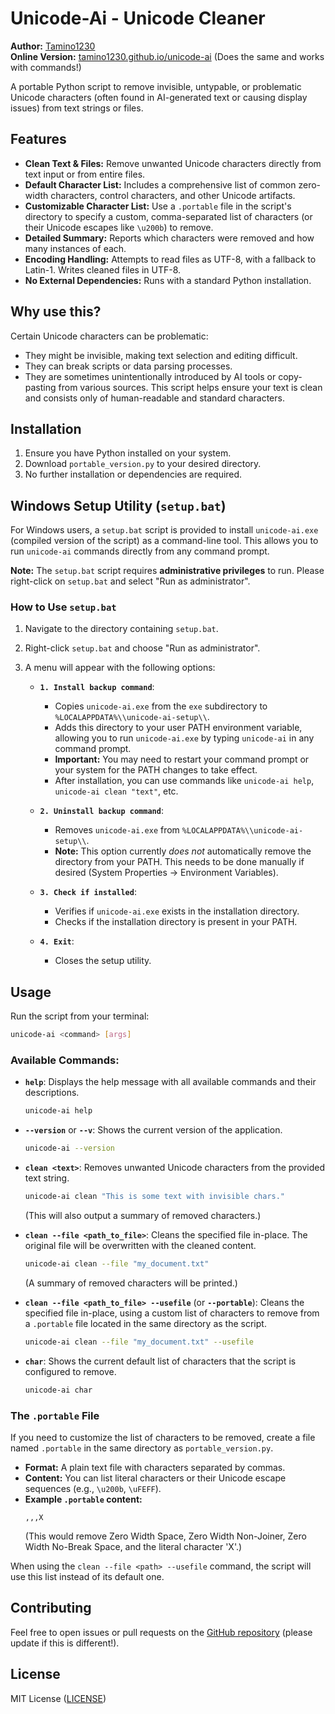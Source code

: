 # Unicode-Ai - Unicode Cleaner

**Author:** [Tamino1230](https://github.com/Tamino1230)  
**Online Version:** [tamino1230.github.io/unicode-ai](https://tamino1230.github.io/unicode-ai) (Does the same and works with commands!)

A portable Python script to remove invisible, untypable, or problematic Unicode characters (often found in AI-generated text or causing display issues) from text strings or files.

## Features

*   **Clean Text & Files:** Remove unwanted Unicode characters directly from text input or from entire files.
*   **Default Character List:** Includes a comprehensive list of common zero-width characters, control characters, and other Unicode artifacts.
*   **Customizable Character List:** Use a `.portable` file in the script's directory to specify a custom, comma-separated list of characters (or their Unicode escapes like `\u200b`) to remove.
*   **Detailed Summary:** Reports which characters were removed and how many instances of each.
*   **Encoding Handling:** Attempts to read files as UTF-8, with a fallback to Latin-1. Writes cleaned files in UTF-8.
*   **No External Dependencies:** Runs with a standard Python installation.

## Why use this?

Certain Unicode characters can be problematic:
*   They might be invisible, making text selection and editing difficult.
*   They can break scripts or data parsing processes.
*   They are sometimes unintentionally introduced by AI tools or copy-pasting from various sources.
This script helps ensure your text is clean and consists only of human-readable and standard characters.

## Installation

1.  Ensure you have Python installed on your system.
2.  Download `portable_version.py` to your desired directory.
3.  No further installation or dependencies are required.

## Windows Setup Utility (`setup.bat`)

For Windows users, a `setup.bat` script is provided to install `unicode-ai.exe` (compiled version of the script) as a command-line tool. This allows you to run `unicode-ai` commands directly from any command prompt.

**Note:** The `setup.bat` script requires **administrative privileges** to run. Please right-click on `setup.bat` and select "Run as administrator".

### How to Use `setup.bat`

1.  Navigate to the directory containing `setup.bat`.
2.  Right-click `setup.bat` and choose "Run as administrator".
3.  A menu will appear with the following options:

    *   **`1. Install backup command`**:
        *   Copies `unicode-ai.exe` from the `exe` subdirectory to `%LOCALAPPDATA%\\unicode-ai-setup\\`.
        *   Adds this directory to your user PATH environment variable, allowing you to run `unicode-ai.exe` by typing `unicode-ai` in any command prompt.
        *   **Important:** You may need to restart your command prompt or your system for the PATH changes to take effect.
        *   After installation, you can use commands like `unicode-ai help`, `unicode-ai clean "text"`, etc.

    *   **`2. Uninstall backup command`**:
        *   Removes `unicode-ai.exe` from `%LOCALAPPDATA%\\unicode-ai-setup\\`.
        *   **Note:** This option currently *does not* automatically remove the directory from your PATH. This needs to be done manually if desired (System Properties -> Environment Variables).

    *   **`3. Check if installed`**:
        *   Verifies if `unicode-ai.exe` exists in the installation directory.
        *   Checks if the installation directory is present in your PATH.

    *   **`4. Exit`**:
        *   Closes the setup utility.

## Usage

Run the script from your terminal:

```bash
unicode-ai <command> [args]
```

### Available Commands:

*   **`help`**:
    Displays the help message with all available commands and their descriptions.
    ```bash
    unicode-ai help
    ```

*   **`--version`** or **`--v`**:
    Shows the current version of the application.
    ```bash
    unicode-ai --version
    ```

*   **`clean <text>`**:
    Removes unwanted Unicode characters from the provided text string.
    ```bash
    unicode-ai clean "This is some text ​with invisible chars."
    ```
    (This will also output a summary of removed characters.)

*   **`clean --file <path_to_file>`**:
    Cleans the specified file in-place. The original file will be overwritten with the cleaned content.
    ```bash
    unicode-ai clean --file "my_document.txt"
    ```
    (A summary of removed characters will be printed.)

*   **`clean --file <path_to_file> --usefile`** (or **`--portable`**):
    Cleans the specified file in-place, using a custom list of characters to remove from a `.portable` file located in the same directory as the script.
    ```bash
    unicode-ai clean --file "my_document.txt" --usefile
    ```

*   **`char`**:
    Shows the current default list of characters that the script is configured to remove.
    ```bash
    unicode-ai char
    ```

### The `.portable` File

If you need to customize the list of characters to be removed, create a file named `.portable` in the same directory as `portable_version.py`.

*   **Format:** A plain text file with characters separated by commas.
*   **Content:** You can list literal characters or their Unicode escape sequences (e.g., `\u200b`, `\uFEFF`).
*   **Example `.portable` content:**
    ```
    ​,‌,﻿,X
    ```
    (This would remove Zero Width Space, Zero Width Non-Joiner, Zero Width No-Break Space, and the literal character 'X'.)

When using the `clean --file <path> --usefile` command, the script will use this list instead of its default one.

## Contributing

Feel free to open issues or pull requests on the [GitHub repository](https://github.com/Tamino1230/anti-ai-portable-version) (please update if this is different!).

## License

MIT License ([LICENSE](LICENSE))
